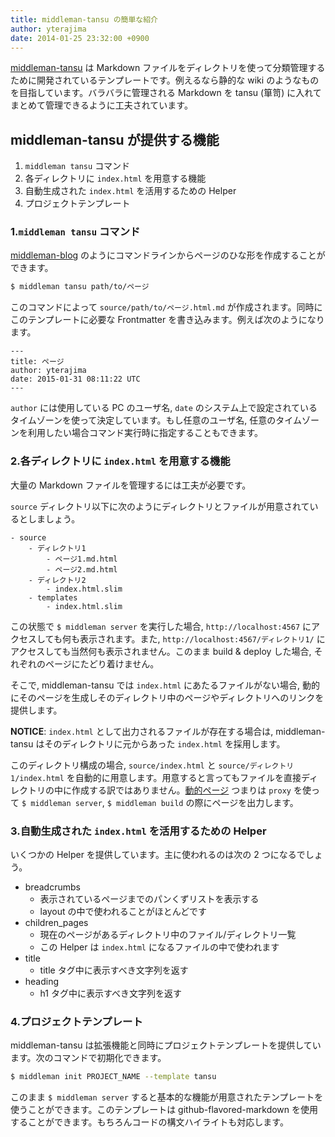```yaml
---
title: middleman-tansu の簡単な紹介
author: yterajima
date: 2014-01-25 23:32:00 +0900
---
```


[middleman-tansu](https://github.com/yterajima/middleman-tansu) は Markdown ファイルをディレクトリを使って分類管理するために開発されているテンプレートです。例えるなら静的な wiki のようなものを目指しています。バラバラに管理される Markdown を tansu (箪笥) に入れてまとめて管理できるように工夫されています。

## middleman-tansu が提供する機能

1. `middleman tansu` コマンド
2. 各ディレクトリに `index.html` を用意する機能
3. 自動生成された `index.html` を活用するための Helper
4. プロジェクトテンプレート

### 1.`middleman tansu` コマンド

[middleman-blog](https://github.com/middleman/middleman-blog) のようにコマンドラインからページのひな形を作成することができます。

```sh
$ middleman tansu path/to/ページ
```

このコマンドによって `source/path/to/ページ.html.md` が作成されます。同時にこのテンプレートに必要な Frontmatter を書き込みます。例えば次のようになります。

```
---
title: ページ
author: yterajima
date: 2015-01-31 08:11:22 UTC
---
```

`author` には使用している PC のユーザ名, `date` のシステム上で設定されているタイムゾーンを使って決定しています。もし任意のユーザ名, 任意のタイムゾーンを利用したい場合コマンド実行時に指定することもできます。


### 2.各ディレクトリに `index.html` を用意する機能

大量の Markdown ファイルを管理するには工夫が必要です。

`source` ディレクトリ以下に次のようにディレクトリとファイルが用意されているとしましょう。

```
- source
    - ディレクトリ1
        - ページ1.md.html
        - ページ2.md.html
    - ディレクトリ2
        - index.html.slim
    - templates
        - index.html.slim
```

この状態で `$ middleman server` を実行した場合, `http://localhost:4567` にアクセスしても何も表示されます。また, `http://localhost:4567/ディレクトリ1/` にアクセスしても当然何も表示されません。このまま build & deploy した場合, それぞれのページにたどり着けません。

そこで, middleman-tansu では `index.html` にあたるファイルがない場合, 動的にそのページを生成しそのディレクトリ中のページやディレクトリへのリンクを提供します。

__NOTICE__: `index.html` として出力されるファイルが存在する場合は, middleman-tansu はそのディレクトリに元からあった `index.html` を採用します。

このディレクトリ構成の場合, `source/index.html` と `source/ディレクトリ1/index.html` を自動的に用意します。用意すると言ってもファイルを直接ディレクトリの中に作成する訳ではありません。[動的ページ](https://middlemanapp.com/jp/basics/dynamic-pages/) つまりは `proxy` を使って `$ middleman server`, `$ middleman build` の際にページを出力します。

### 3.自動生成された `index.html` を活用するための Helper

いくつかの Helper を提供しています。主に使われるのは次の 2 つになるでしょう。

- breadcrumbs
    - 表示されているページまでのパンくずリストを表示する
    - layout の中で使われることがほとんどです
- children_pages
    - 現在のページがあるディレクトリ中のファイル/ディレクトリ一覧
    - この Helper は `index.html` になるファイルの中で使われます
- title
    - title タグ中に表示すべき文字列を返す
- heading
    - h1 タグ中に表示すべき文字列を返す

### 4.プロジェクトテンプレート

middleman-tansu は拡張機能と同時にプロジェクトテンプレートを提供しています。次のコマンドで初期化できます。

```sh
$ middleman init PROJECT_NAME --template tansu
```

このまま `$ middleman server` すると基本的な機能が用意されたテンプレートを使うことができます。このテンプレートは github-flavored-markdown を使用することができます。もちろんコードの構文ハイライトも対応します。

